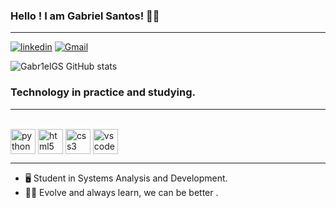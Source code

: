 ### Hello ! I am Gabriel Santos! 👋🏽
-------

[![linkedin](    https://img.shields.io/badge/LinkedIn-0077B5?style=for-the-badge&logo=linkedin&logoColor=white)](https://www.linkedin.com/in/gabriel-guilherme-467587278/)
[![Gmail](   https://img.shields.io/badge/Gmail-D14836?style=for-the-badge&logo=gmail&logoColor=white)](mailto:gabrielguilhermesantos18@gmail.com)


![Gabr1elGS GitHub stats](https://github-readme-stats.vercel.app/api?username=Gabr1elGS&show_icons=true&theme=transparent)

### Technology in practice and studying.
--------------------------------
<div style="display: inline_block"><br/>
    <img align= "center" alt= "python" src= "https://static-00.iconduck.com/assets.00/python-icon-256x256-9529fzj3.png"width="40px"/>
    <img align= "center" alt= "html5" src= "https://user-images.githubusercontent.com/25181517/192158954-f88b5814-d510-4564-b285-dff7d6400dad.png"width="40px"/>
    <img align= "center" alt= "css3" src= "https://user-images.githubusercontent.com/25181517/183898674-75a4a1b1-f960-4ea9-abcb-637170a00a75.png" width="40"/>
    <img align= "center" alt= "vscode" src= "    https://user-images.githubusercontent.com/25181517/192108891-d86b6220-e232-423a-bf5f-90903e6887c3.png" width="40"/>
</div>

---

- 🖥️ Student in Systems Analysis and Development.
- 💪🏽 Evolve and always learn, we can be better .
